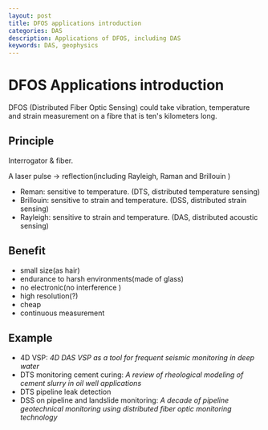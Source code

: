```yaml
---
layout: post
title: DFOS applications introduction
categories: DAS
description: Applications of DFOS, including DAS
keywords: DAS, geophysics
---
```


# DFOS Applications introduction

DFOS (Distributed Fiber Optic Sensing) could take vibration, temperature and strain measurement on a  fibre that is ten's kilometers long.

## Principle

Interrogator & fiber.

A laser pulse -> reflection(including Rayleigh, Raman and Brillouin )

- Reman: sensitive to temperature. (DTS, distributed temperature sensing)
- Brillouin: sensitive to strain and temperature. (DSS, distributed strain sensing)
- Rayleigh: sensitive to strain and temperature. (DAS, distributed acoustic sensing)

## Benefit
- small size(as hair)
- endurance to harsh environments(made of glass)
- no electronic(no interference )
- high resolution(?)
- cheap
- continuous measurement

## Example

- 4D VSP: *4D DAS VSP as a tool for frequent seismic monitoring in deep water*
- DTS monitoring cement curing: *A review of rheological modeling of cement slurry in oil well applications*
- DTS pipeline leak detection
- DSS on pipeline and landslide monitoring: *A decade of pipeline geotechnical monitoring using distributed fiber optic monitoring technology*

